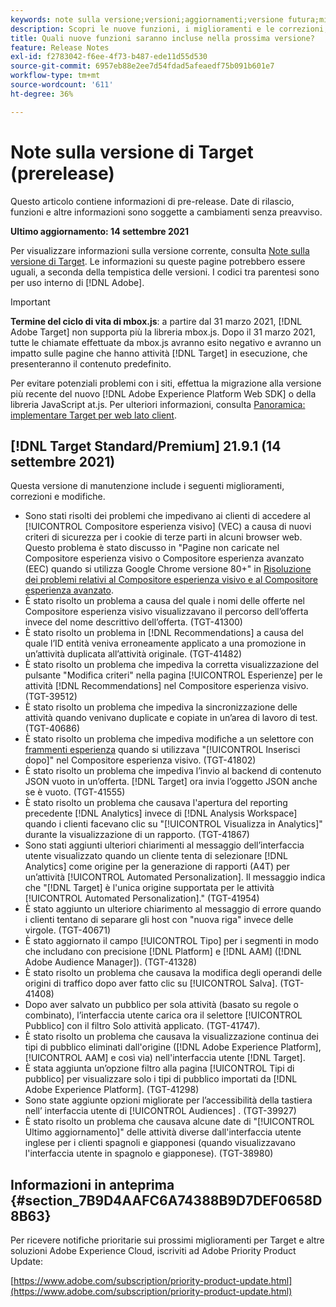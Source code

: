 ```yaml
---
keywords: note sulla versione;versioni;aggiornamenti;versione futura;miglioramenti;nuove funzioni;correzioni;aggiornamenti;prerelease
description: Scopri le nuove funzioni, i miglioramenti e le correzioni, compresi SDK, API e librerie JavaScript, inclusi nella prossima versione di Adobe Target.
title: Quali nuove funzioni saranno incluse nella prossima versione?
feature: Release Notes
exl-id: f2783042-f6ee-4f73-b487-ede11d55d530
source-git-commit: 6957eb88e2ee7d54fdad5afeaedf75b091b601e7
workflow-type: tm+mt
source-wordcount: '611'
ht-degree: 36%

---
```


# Note sulla versione di Target (prerelease)

Questo articolo contiene informazioni di pre-release. Date di rilascio, funzioni e altre informazioni sono soggette a cambiamenti senza preavviso.

**Ultimo aggiornamento: 14 settembre 2021**

Per visualizzare informazioni sulla versione corrente, consulta [Note sulla versione di Target](release-notes.md). Le informazioni su queste pagine potrebbero essere uguali, a seconda della tempistica delle versioni. I codici tra parentesi sono per uso interno di [!DNL Adobe].

>[!IMPORTANT]
>
>**Termine del ciclo di vita di mbox.js**: a partire dal 31 marzo 2021, [!DNL Adobe Target] non supporta più la libreria mbox.js. Dopo il 31 marzo 2021, tutte le chiamate effettuate da mbox.js avranno esito negativo e avranno un impatto sulle pagine che hanno attività [!DNL Target] in esecuzione, che presenteranno il contenuto predefinito.
>
>Per evitare potenziali problemi con i siti, effettua la migrazione alla versione più recente del nuovo [!DNL Adobe Experience Platform Web SDK] o della libreria JavaScript at.js. Per ulteriori informazioni, consulta [Panoramica: implementare Target per web lato client](/help/c-implementing-target/c-implementing-target-for-client-side-web/implement-target-for-client-side-web.md).

## [!DNL Target Standard/Premium] 21.9.1 (14 settembre 2021)

Questa versione di manutenzione include i seguenti miglioramenti, correzioni e modifiche.

* Sono stati risolti dei problemi che impedivano ai clienti di accedere al [!UICONTROL Compositore esperienza visivo] (VEC) a causa di nuovi criteri di sicurezza per i cookie di terze parti in alcuni browser web. Questo problema è stato discusso in &quot;Pagine non caricate nel Compositore esperienza visivo o Compositore esperienza avanzato (EEC) quando si utilizza Google Chrome versione 80+&quot; in [Risoluzione dei problemi relativi al Compositore esperienza visivo e al Compositore esperienza avanzato](/help/c-experiences/c-visual-experience-composer/r-troubleshoot-composer/issues-related-to-the-visual-experience-composer-vec-and-enhanced-experience-composer-eec.md).
* È stato risolto un problema a causa del quale i nomi delle offerte nel Compositore esperienza visivo visualizzavano il percorso dell’offerta invece del nome descrittivo dell’offerta. (TGT-41300)
* È stato risolto un problema in [!DNL Recommendations] a causa del quale l’ID entità veniva erroneamente applicato a una promozione in un’attività duplicata all’attività originale. (TGT-41482)
* È stato risolto un problema che impediva la corretta visualizzazione del pulsante &quot;Modifica criteri&quot; nella pagina [!UICONTROL Esperienze] per le attività [!DNL Recommendations] nel Compositore esperienza visivo. (TGT-39512)
* È stato risolto un problema che impediva la sincronizzazione delle attività quando venivano duplicate e copiate in un’area di lavoro di test. (TGT-40686)
* È stato risolto un problema che impediva modifiche a un selettore con [frammenti esperienza](/help/c-experiences/c-manage-content/aem-experience-fragments.md) quando si utilizzava &quot;[!UICONTROL Inserisci dopo]&quot; nel Compositore esperienza visivo. (TGT-41802)
* È stato risolto un problema che impediva l’invio al backend di contenuto JSON vuoto in un’offerta. [!DNL Target] ora invia l’oggetto JSON anche se è vuoto. (TGT-41555)
* È stato risolto un problema che causava l&#39;apertura del reporting precedente [!DNL Analytics] invece di [!DNL Analysis Workspace] quando i clienti facevano clic su &quot;[!UICONTROL Visualizza in Analytics]&quot; durante la visualizzazione di un rapporto. (TGT-41867)
* Sono stati aggiunti ulteriori chiarimenti al messaggio dell’interfaccia utente visualizzato quando un cliente tenta di selezionare [!DNL Analytics] come origine per la generazione di rapporti (A4T) per un’attività [!UICONTROL Automated Personalization]. Il messaggio indica che &quot;[!DNL Target] è l&#39;unica origine supportata per le attività [!UICONTROL Automated Personalization].&quot; (TGT-41954)
* È stato aggiunto un ulteriore chiarimento al messaggio di errore quando i clienti tentano di separare gli host con &quot;nuova riga&quot; invece delle virgole. (TGT-40671)
* È stato aggiornato il campo [!UICONTROL Tipo] per i segmenti in modo che includano con precisione [!DNL Platform] e [!DNL AAM] ([!DNL Adobe Audience Manager]). (TGT-41328)
* È stato risolto un problema che causava la modifica degli operandi delle origini di traffico dopo aver fatto clic su [!UICONTROL Salva]. (TGT-41408)
* Dopo aver salvato un pubblico per sola attività (basato su regole o combinato), l’interfaccia utente carica ora il selettore [!UICONTROL Pubblico] con il filtro Solo attività applicato. (TGT-41747).
* È stato risolto un problema che causava la visualizzazione continua dei tipi di pubblico eliminati dall&#39;origine ([!DNL Adobe Experience Platform], [!UICONTROL AAM] e così via) nell&#39;interfaccia utente [!DNL Target].
* È stata aggiunta un’opzione filtro alla pagina [!UICONTROL Tipi di pubblico] per visualizzare solo i tipi di pubblico importati da [!DNL Adobe Experience Platform]. (TGT-41298)
* Sono state aggiunte opzioni migliorate per l’accessibilità della tastiera nell’ interfaccia utente di [!UICONTROL Audiences] . (TGT-39927)
* È stato risolto un problema che causava alcune date di &quot;[!UICONTROL Ultimo aggiornamento]&quot; delle attività diverse dall&#39;interfaccia utente inglese per i clienti spagnoli e giapponesi (quando visualizzavano l&#39;interfaccia utente in spagnolo e giapponese). (TGT-38980)

## Informazioni in anteprima {#section_7B9D4AAFC6A74388B9D7DEF0658D8B63}

Per ricevere notifiche prioritarie sui prossimi miglioramenti per Target e altre soluzioni Adobe Experience Cloud, iscriviti ad Adobe Priority Product Update:

[https://www.adobe.com/subscription/priority-product-update.html](https://www.adobe.com/subscription/priority-product-update.html)
